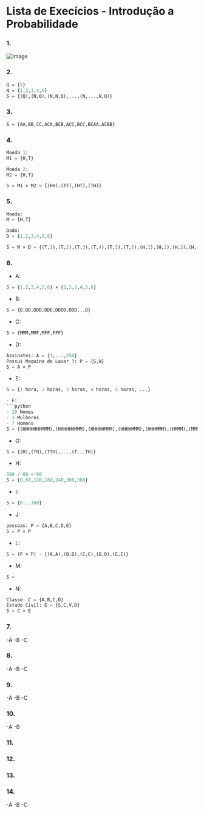 # Lista de Execícios - Introdução a Probabilidade

### 1.

![image](https://user-images.githubusercontent.com/15125899/172031360-da0ab55d-cd79-4673-b341-4ebd50c70a0c.png)

### 2.

```R
Q = {5}
N = {1,2,3,4,6}
S = {(Q),(N,Q),(N,N,Q),...,(N,...,N,Q)}
```

### 3.

```R
S = {AA,BB,CC,ACA,BCB,ACC,BCC,BCAA,ACBB}
```

### 4.

```python
Moeda 1:
M1 = {H,T}

Moeda 2:
M2 = {H,T}

S = M1 × M2 = {(HH),(TT),(HT),(TH)}
```

### 5.

```python
Moeda:
M = {H,T}

Dado:
D = {1,2,3,4,5,6}

S = M × D = {(T,1),(T,2),(T,3),(T,4),(T,5),(T,6),(H,1),(H,2),(H,3),(H,4),(H,5),(H,6)}
```

### 6.

- A:
```python
S = {1,2,3,4,5,6} × {1,2,3,4,5,6}
```

- B:
```python
S = {D,DD,DDD,DDD,DDDD,DDD...D}
```

- C:
```python
S = {MMM,MMF,MFF,FFF}
```

- D:
```python
Assinates: A = {1,...,250}
Possui Maquina de Lavar ?: P = {S,N}
S = A × P
```

- E:
```python
S = {1 hora, 2 horas, 3 horas, 4 horas, 5 horas, ...}

- F:
```python
- 10 Nomes
- 3 Mulheres
- 7 Homens
S = {(HHHHHHHMMM),(HHHHHHMMM),(HHHHHMMM),(HHHHMMM),(HHHMMM),(HMMM),(MMM)}
```

- G:
```python
S = {(H),(TH),(TTH),...,(T...TH)}
```

- H:
```python
360 / 60 = 60
S = {0,60,120,180,240,300,360}
```

- I:
```python
S = {0...360}
```

- J:
```python
pessoas: P = {A,B,C,D,E}
S = P × P
```

- L:
```python
S = (P × P) - {(A,A),(B,B),(C,C),(D,D),(E,E)}
```

- M:
```python
S =  
```

- N:
```python
Classe: C = {A,B,C,D}
Estado Civil: E = {S,C,V,D}
S = C × E
```

### 7.

-A
-B
-C


### 8.

-A
-B
-C

### 9.

-A
-B
-C

### 10.

-A
-B

### 11.



### 12.



### 13.



### 14.

-A
-B
-C
